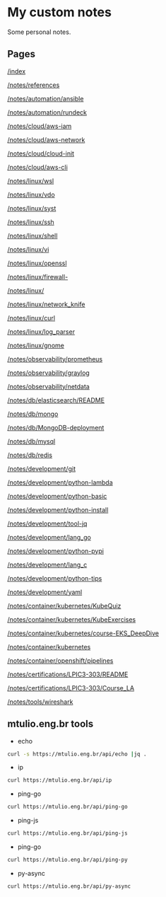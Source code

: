 # My custom notes

Some personal notes.

## Pages

<!--
To generate this refences
 for F in $(find root/ |grep .md); do PATHNAME="$( echo $F |awk -F'root' '{print$2}' |awk -F'.md' '{print$1}')"; echo -e "[$PATHNAME]($PATHNAME)\n"; done
-->

[/index](/index)

[/notes/references](/notes/references)

[/notes/automation/ansible](/notes/automation/ansible)

[/notes/automation/rundeck](/notes/automation/rundeck)

[/notes/cloud/aws-iam](/notes/cloud/aws-iam)

[/notes/cloud/aws-network](/notes/cloud/aws-network)

[/notes/cloud/cloud-init](/notes/cloud/cloud-init)

[/notes/cloud/aws-cli](/notes/cloud/aws-cli)

[/notes/linux/wsl](/notes/linux/wsl)

[/notes/linux/vdo](/notes/linux/vdo)

[/notes/linux/syst](/notes/linux/syst)

[/notes/linux/ssh](/notes/linux/ssh)

[/notes/linux/shell](/notes/linux/shell)

[/notes/linux/vi](/notes/linux/vi)

[/notes/linux/openssl](/notes/linux/openssl)

[/notes/linux/firewall-](/notes/linux/firewall-)

[/notes/linux/](/notes/linux/)

[/notes/linux/network_knife](/notes/linux/network_knife)

[/notes/linux/curl](/notes/linux/curl)

[/notes/linux/log_parser](/notes/linux/log_parser)

[/notes/linux/gnome](/notes/linux/gnome)

[/notes/observability/prometheus](/notes/observability/prometheus)

[/notes/observability/graylog](/notes/observability/graylog)

[/notes/observability/netdata](/notes/observability/netdata)

[/notes/db/elasticsearch/README](/notes/db/elasticsearch/README)

[/notes/db/mongo](/notes/db/mongo)

[/notes/db/MongoDB-deployment](/notes/db/MongoDB-deployment)

[/notes/db/mysql](/notes/db/mysql)

[/notes/db/redis](/notes/db/redis)

[/notes/development/git](/notes/development/git)

[/notes/development/python-lambda](/notes/development/python-lambda)

[/notes/development/python-basic](/notes/development/python-basic)

[/notes/development/python-install](/notes/development/python-install)

[/notes/development/tool-jq](/notes/development/tool-jq)

[/notes/development/lang_go](/notes/development/lang_go)

[/notes/development/python-pypi](/notes/development/python-pypi)

[/notes/development/lang_c](/notes/development/lang_c)

[/notes/development/python-tips](/notes/development/python-tips)

[/notes/development/yaml](/notes/development/yaml)

[/notes/container/kubernetes/KubeQuiz](/notes/container/kubernetes/KubeQuiz)

[/notes/container/kubernetes/KubeExercises](/notes/container/kubernetes/KubeExercises)

[/notes/container/kubernetes/course-EKS_DeepDive](/notes/container/kubernetes/course-EKS_DeepDive)

[/notes/container/kubernetes](/notes/container/kubernetes)

[/notes/container/openshift/pipelines](/notes/container/openshift/pipelines)

[/notes/certifications/LPIC3-303/README](/notes/certifications/LPIC3-303/README)

[/notes/certifications/LPIC3-303/Course_LA](/notes/certifications/LPIC3-303/Course_LA)

[/notes/tools/wireshark](/notes/tools/wireshark)


## mtulio.eng.br tools

- echo

```bash
curl -s https://mtulio.eng.br/api/echo |jq .
```

- ip

```bash
curl https://mtulio.eng.br/api/ip
```

- ping-go

```bash
curl https://mtulio.eng.br/api/ping-go
```

- ping-js

```bash
curl https://mtulio.eng.br/api/ping-js
```

- ping-go

```bash
curl https://mtulio.eng.br/api/ping-py
```

- py-async

```bash
curl https://mtulio.eng.br/api/py-async
```
